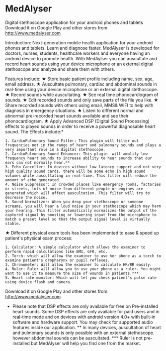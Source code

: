 MedAlyser
=========

Digital stethoscope application for your android phones and tablets
Download it on Google Play and other stores from http://www.medalyser.com

Introduction:
Next-generation mobile health application for your android phones and tablets. Learn and diagnose faster. MedAlyser is developed for doctors, nurses, students, healthcare workers and everyone having an android device to promote health. With MedAylser you can auscultate and record heart sounds using your device microphone or an external digital stethoscope and analyze and share them with others.

Features include:
★ Store basic patient profile including name, sex, age, email address.
★ Auscultate pulmonary, cardiac and abdominal sounds in real-time using your device microphone or an external digital stethoscope.
★ Record sounds while auscultating.
★ See real time phonocardiogram of sounds.
★ Edit recorded sounds and only save parts of the file you like.
★ Share recorded sounds with others using email, MMS& WIFI to help with diagnosis in emergency situations.
★ Listen to different normal and abnormal pre-recorded heart sounds available and see their phonocardiogram.
★ Apply Advanced DSP (Digital Sound Processing) effects to played sounds in order to receive a powerful diagnosable heart sound. The Effects include:*

	1. CardioPulmonary Sound Filter: This plugin will filter out frequencies not in the range of heart and pulmonary sounds and plays a very important role in a digital stethoscope.
	2. CardioPulmonary Sound Enhancer: This plugin  will amplify low frequency heart sounds to increase ability to hear sounds that our ears can not normally hear.**
	3. Echo Canceller: In devices without low latency support and not very high quality sound cards, there will be some echo in high sound volumes while auscultating in real-time. This filter will reduce the amount of echo generated.
	4. Noise Suppressor: In crowded places like emergency rooms, factories or streets, lots of noise from different people or engines are generated which will affect auscultation. This filter will try to decrease the noise.
	5. Sound Normalizer: When you drop your stethoscope or someone screams, you will hear a loud noise in your stethoscope which may harm your hearing. This filter automatically normalizes the output of the captured signal by boosting or lowering input from the microphone to match a preset level so that the output signal level is virtually stable.

★ Different physical exam tools has been implemented to ease & speed up patient's physical exam process:

	1. Calculator: A simple calculator which allows the examiner to perform rapid calculations like BMI, GFR, etc.
	2. Torch: which will allow the examiner to use her phone as a torch to examine patient's oropharynx or pupil reflexes.
	3. Chronometer: Will allow the examiner to calculate HR/RR easily.
	4. Ruler: Ruler will allow you to use your phone as a ruler. You might want to use it to measure the size of wounds in patients.***
	5. Heart rate monitor: Which will let you check patient's pulse rate using device flash and camera. 

Download it on Google Play and other stores from http://www.medalyser.com

* Please note that DSP effects are only available for free on Pre-installed heart sounds. Some DSP effects are only available for paid users and  in real-time mode and on devices with android version 4.0+ with built-in software and hardware support. You may check for supported audio features inside our application.
** In many devices, auscultation of heart and pulmonary sounds is only possible with an external stethoscope. however abdominal sounds can be auscultated.
*** Ruler is not pre-installed but MedAlyser will help you find one from the market.

